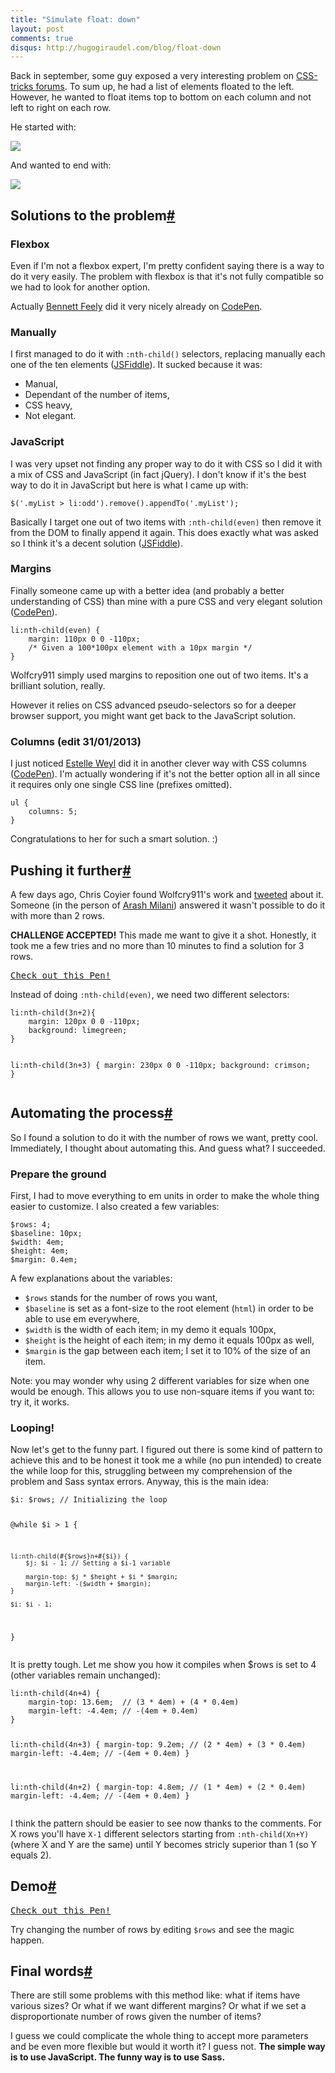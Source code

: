 ```yaml
---
title: "Simulate float: down"
layout: post
comments: true
disqus: http://hugogiraudel.com/blog/float-down
---
```

<section>
<p>Back in september, some guy exposed a very interesting problem on <a href="http://css-tricks.com/forums/discussion/19610/float-items">CSS-tricks forums</a>. To sum up, he had a list of elements floated to the left. However, he wanted to float items top to bottom on each column and not left to right on each row.</p>
<p>He started with:</p>
<img src="http://img401.imageshack.us/img401/4723/98791854.jpg">
<p>And wanted to end with:</p>
<img src="http://imageshack.us/scaled/landing/88/51843399.jpg">
</section>
<section id="solutions">
<h2>Solutions to the problem<a href="#solutions" class="section-anchor">#</a></h2>
<h3>Flexbox</h3>
<p>Even if I'm not a flexbox expert, I'm pretty confident saying there is a way to do it very easily. The problem with flexbox is that it's not fully compatible so we had to look for another option.</p>
<p>Actually <a href="http://twitter.com/bennettfeely">Bennett Feely</a> did it very nicely already on <a href="http://codepen.io/bennettfeely/pen/firxL">CodePen</a>.</p>
<h3>Manually</h3>
<p>I first managed to do it with <code>:nth-child()</code> selectors, replacing manually each one of the ten elements (<a href="http://jsfiddle.net/VAdT3/1/">JSFiddle</a>). It sucked because it was:</p>
<ul>
<li>Manual,</li>
<li>Dependant of the number of items,</li>
<li>CSS heavy,</li>
<li>Not elegant.</li>
</ul>
<h3>JavaScript</h3>
<p>I was very upset not finding any proper way to do it with CSS so I did it with a mix of CSS and JavaScript (in fact jQuery). I don't know if it's the best way to do it in JavaScript but here is what I came up with:</p>
<pre class="language-javascript"><code>$('.myList > li:odd').remove().appendTo('.myList');</code></pre>
<p>Basically I target one out of two items with <code>:nth-child(even)</code> then remove it from the DOM to finally append it again. This does exactly what was asked so I think it's a decent solution (<a href="http://jsfiddle.net/VAdT3/6/">JSFiddle</a>).</p>
<h3>Margins</h3>
<p>Finally someone came up with a better idea (and probably a better understanding of CSS) than mine with a pure CSS and very elegant solution (<a href="http://codepen.io/wolfcry911/pen/IkBbu">CodePen</a>).</p>
<pre class="language-css"><code>li:nth-child(even) {
	margin: 110px 0 0 -110px; 
	/* Given a 100*100px element with a 10px margin */
}</code></pre>
<p>Wolfcry911 simply used margins to reposition one out of two items. It's a brilliant solution, really.</p>
<p>However it relies on CSS advanced pseudo-selectors so for a deeper browser support, you might want get back to the JavaScript solution.</p>
<h3>Columns (edit 31/01/2013)</h3>
<p>I just noticed <a href="http://codepen.io/estelle">Estelle Weyl</a> did it in another clever way with CSS columns (<a href="http://codepen.io/estelle/pen/zkjrn">CodePen</a>). I'm actually wondering if it's not the better option all in all since it requires only one single CSS line (prefixes omitted).</p> 
<pre class="language-css"><code>ul {
	columns: 5;
}</code></pre>
<p>Congratulations to her for such a smart solution. :)</p>
</section>
<section id="moar">
<h2>Pushing it further<a href="#moar" class="section-anchor">#</a></h2>
<p>A few days ago, Chris Coyier found Wolfcry911's work and <a href="https://twitter.com/chriscoyier/status/295223893516500993">tweeted</a> about it. Someone (in the person of <a href="http://twitter.com/arashmilan">Arash Milani</a>) answered it wasn't possible to do it with more than 2 rows.</p>
<p><strong>CHALLENGE ACCEPTED!</strong> This made me want to give it a shot. Honestly, it took me a few tries and no more than 10 minutes to find a solution for 3 rows.</p>	
<pre class="codepen" data-height="450" data-type="result" data-href="DoAIB" data-user="HugoGiraudel" data-safe="true"><code></code><a href="http://codepen.io/HugoGiraudel/pen/DoAIB">Check out this Pen!</a></pre>
<p>Instead of doing <code>:nth-child(even)</code>, we need two different selectors:</p>
<pre class="language-css"><code>li:nth-child(3n+2){
	margin: 120px 0 0 -110px;
	background: limegreen;
}

li:nth-child(3n+3) {
	margin: 230px 0 0 -110px;
	background: crimson;
}</code></pre>
</section>
<section id="sass">
<h2>Automating the process<a href="#sass" class="section-anchor">#</a></h2>
<p>So I found a solution to do it with the number of rows we want, pretty cool. Immediately, I thought about automating this. And guess what? I succeeded.</p>
<h3>Prepare the ground</h3>
<p>First, I had to move everything to em units in order to make the whole thing easier to customize. I also created a few variables:</p>
<pre class="language-scss"><code>$rows: 4; 
$baseline: 10px;
$width: 4em;
$height: 4em;
$margin: 0.4em;</code></pre>
<p>A few explanations about the variables:</p>
<ul>
<li><code>$rows</code> stands for the number of rows you want,</li>
<li><code>$baseline</code> is set as a font-size to the root element (<code>html</code>) in order to be able to use em everywhere,</li>
<li><code>$width</code> is the width of each item; in my demo it equals 100px,</li>
<li><code>$height</code> is the height of each item; in my demo it equals 100px as well,</li>
<li><code>$margin</code> is the gap between each item; I set it to 10% of the size of an item.</li>
</ul>
<p class="note">Note: you may wonder why using 2 different variables for size when one would be enough. This allows you to use non-square items if you want to: try it, it works.</em></p>
<h3>Looping!</h3>
<p>Now let's get to the funny part. I figured out there is some kind of pattern to achieve this and to be honest it took me a while (no pun intended) to create the while loop for this, struggling between my comprehension of the problem and Sass syntax errors. Anyway, this is the main idea:</p>
<pre class="language-scss"><code>$i: $rows; // Initializing the loop

@while $i &gt; 1 {

	li:nth-child(#{$rows}n+#{$i}) {
		$j: $i - 1; // Setting a $i-1 variable

		margin-top: $j * $height + $i * $margin;
		margin-left: -($width + $margin);
	}

	$i: $i - 1;
}</code></pre>
<p>It is pretty tough. Let me show you how it compiles when $rows is set to 4 (other variables remain unchanged):</p>
<pre class="language-scss"><code>li:nth-child(4n+4) {
	margin-top: 13.6em;  // (3 * 4em) + (4 * 0.4em)
	margin-left: -4.4em; // -(4em + 0.4em)
}

li:nth-child(4n+3) {
	margin-top: 9.2em;   // (2 * 4em) + (3 * 0.4em)
	margin-left: -4.4em; // -(4em + 0.4em)
}

li:nth-child(4n+2) {
	margin-top: 4.8em;   // (1 * 4em) + (2 * 0.4em)
	margin-left: -4.4em; // -(4em + 0.4em)
}</code></pre>
<p>I think the pattern should be easier to see now thanks to the comments. For X rows you'll have <code>X-1</code> different selectors starting from <code>:nth-child(Xn+Y)</code> (where X and Y are the same) until Y becomes stricly superior than 1 (so Y equals 2).</p>
</section>
<section id="demo">
<h2>Demo<a href="#demo" class="section-anchor">#</a></h2>
<pre class="codepen" data-height="530" data-type="result" data-href="AxmBK" data-user="HugoGiraudel" data-safe="true"><code></code><a href="http://codepen.io/HugoGiraudel/pen/AxmBK">Check out this Pen!</a></pre>
<p>Try changing the number of rows by editing <code>$rows</code> and see the magic happen.</p>
</section>
<section id="final-words">
<h2>Final words<a href="#final-words" class="section-anchor">#</a></h2>
<p>There are still some problems with this method like: what if items have various sizes? Or what if we want different margins? Or what if we set a disproportionate number of rows given the number of items?</p>
<p>I guess we could complicate the whole thing to accept more parameters and be even more flexible but would it worth it? I guess not. <strong>The simple way is to use JavaScript. The funny way is to use Sass.</strong></p>
</section>
<script async src="http://codepen.io/assets/embed/ei.js"></script>